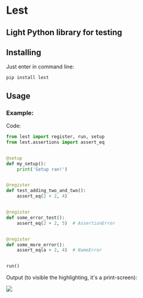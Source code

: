 # Lest

## Light Python library for testing

## Installing

Just enter in command line:

```shell
pip install lest
```

## Usage

### Example:

Code:

```python
from lest import register, run, setup
from lest.assertions import assert_eq


@setup
def my_setup():
    print('Setup ran!')


@register
def test_adding_two_and_two():
    assert_eq(2 + 2, 4)


@register
def some_error_test():
    assert_eq(2 + 2, 5)  # AssertionError


@register
def some_more_error():
    assert_eq(a + 2, 4)  # NameError


run()
```

Output (to visible the highlighting, it's a print-screen):

![](result.png)
